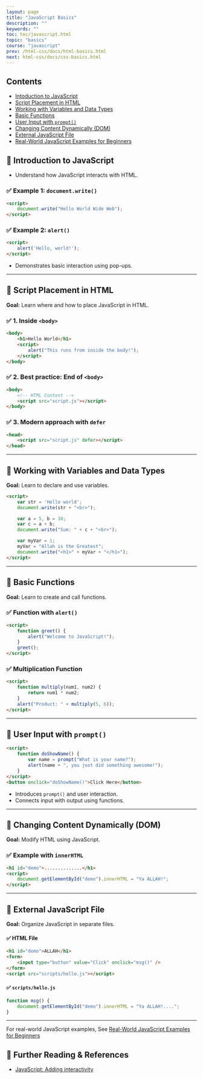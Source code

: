 ```yaml
---
layout: page
title: "JavaScript Basics" 
description: ""  
keywords: ""
toc: toc/javascript.html
topic: "basics"
course: "javascript"
prev: /html-css/docs/html-basics.html
next: html-css/docs/css-basics.html
---
```


## Contents

- [Intoduction to JavaScript](#)
- [Script Placement in HTML](#)
- [Working with Variables and Data Types](#)
- [Basic Functions](#)
- [User Input with `prompt()`](#)
- [Changing Content Dynamically (DOM)](#)
- [External JavaScript File](#)
- [Real-World JavaScript Examples for Beginners](#)
  
## 🔹 Introduction to JavaScript

- Understand how JavaScript interacts with HTML.

### ✅ Example 1: `document.write()`

```html
<script>
    document.write("Hello World Wide Web");
</script>
```

### ✅ Example 2: `alert()`

```html
<script>
    alert('Hello, world!');
</script>
```
- Demonstrates basic interaction using pop-ups.

---

## 🔹 Script Placement in HTML

**Goal:** Learn where and how to place JavaScript in HTML.

### ✅ 1. Inside `<body>`

```html
<body>
    <h1>Hello World</h1>
    <script>
        alert("This runs from inside the body!");
    </script>
</body>
```

### ✅ 2. Best practice: End of `<body>`

```html
<body>
    <!-- HTML Content -->
    <script src="script.js"></script>
</body>
```

### ✅ 3. Modern approach with `defer`

```html
<head>
    <script src="script.js" defer></script>
</head>
```

---

## 🔹 Working with Variables and Data Types

**Goal:** Learn to declare and use variables.

```html
<script>
    var str = 'Hello world';
    document.write(str + "<br>");

    var a = 5, b = 10;
    var c = a + b;
    document.write("Sum: " + c + "<br>");

    var myVar = 1;
    myVar = "Allah is the Greatest";
    document.write("<h1>" + myVar + "</h1>");
</script>
```

---

## 🔹 Basic Functions

**Goal:** Learn to create and call functions.

### ✅ Function with `alert()`

```html
<script>
    function greet() {
        alert("Welcome to JavaScript!");
    }
    greet();
</script>
```

### ✅ Multiplication Function

```html
<script>
    function multiply(num1, num2) {
        return num1 * num2;
    }
    alert("Product: " + multiply(5, 6));
</script>
```

---

## 🔹 User Input with `prompt()`

```html
<script>
    function doShowName() {
        var name = prompt("What is your name?");
        alert(name + ", you just did something awesome!");
    }
</script>
<button onclick="doShowName()">Click Here</button>
```

- Introduces `prompt()` and user interaction.
- Connects input with output using functions.

---

## 🔹 Changing Content Dynamically (DOM)

**Goal:** Modify HTML using JavaScript.

### ✅ Example with `innerHTML`

```html
<h1 id="demo">..............</h1>
<script>
    document.getElementById("demo").innerHTML = "Ya ALLAH!";
</script>
```

---

## 🔹 External JavaScript File

**Goal:** Organize JavaScript in separate files.

#### ✅ HTML File
```html
<h1 id="demo">ALLAH</h1>
<form>
    <input type="button" value="Click" onclick="msg()" />
</form>
<script src="scripts/hello.js"></script>
```

#### ✅ `scripts/hello.js`
```javascript
function msg() {
    document.getElementById("demo").innerHTML = "Ya ALLAH!....";
}
```

---

For real-world JavaScript examples, See [Real-World JavaScript Examples for Beginners](basics/real-world-javascript-examples.md)


## 🔖 Further Reading & References

- [JavaScript: Adding interactivity](https://developer.mozilla.org/en-US/docs/Learn_web_development/Getting_started/Your_first_website/Adding_interactivity)
  

